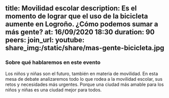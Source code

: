 title: Movilidad escolar
description: Es el momento de lograr que el uso de la bicicleta aumente en Logroño. ¿Cómo podemos sumar a más gente?
at: 16/09/2020 18:30
duration: 90
peers:
join_url:
youtube:
share_img:/static/share/mas-gente-bicicleta.jpg
----
### Sobre qué hablaremos en este evento

Los niños y niñas son el futuro, también en materia de movilidad. En esta mesa de debate analizaremos todo lo que rodea a la movilidad escolar, sus retos y necesidades más urgentes. Porque una ciudad más amable para los niños y niñas es una ciudad mejor para todos.
